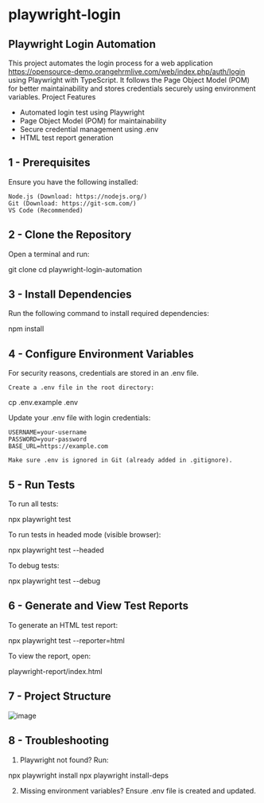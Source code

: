 # playwright-login
## Playwright Login Automation

This project automates the login process for a web application https://opensource-demo.orangehrmlive.com/web/index.php/auth/login using Playwright with TypeScript. It follows the Page Object Model (POM) for better maintainability and stores credentials securely using environment variables.
Project Features

* Automated login test using Playwright
* Page Object Model (POM) for maintainability
* Secure credential management using .env
* HTML test report generation


## 1 - Prerequisites

Ensure you have the following installed:

    Node.js (Download: https://nodejs.org/)
    Git (Download: https://git-scm.com/)
    VS Code (Recommended)

## 2 -  Clone the Repository

Open a terminal and run:

git clone <repository-url>
cd playwright-login-automation

## 3 -  Install Dependencies

Run the following command to install required dependencies:

npm install

## 4 -  Configure Environment Variables

For security reasons, credentials are stored in an .env file.

    Create a .env file in the root directory:

cp .env.example .env

Update your .env file with login credentials:

    USERNAME=your-username
    PASSWORD=your-password
    BASE_URL=https://example.com

    Make sure .env is ignored in Git (already added in .gitignore).

## 5 - Run Tests
To run all tests:

npx playwright test

To run tests in headed mode (visible browser):

npx playwright test --headed

To debug tests:

npx playwright test --debug

## 6 -  Generate and View Test Reports

To generate an HTML test report:

npx playwright test --reporter=html

To view the report, open:

playwright-report/index.html

## 7 - Project Structure

![image](https://github.com/user-attachments/assets/89cf8ab8-363c-4c1c-b84e-da903c2d6b17)




## 8 -  Troubleshooting

1. Playwright not found?
Run:

npx playwright install
npx playwright install-deps

2. Missing environment variables?
Ensure .env file is created and updated.
